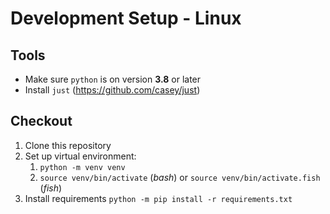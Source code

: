# Development Setup - Linux

## Tools

- Make sure `python` is on version **3.8** or later
- Install `just` (https://github.com/casey/just)

## Checkout

1. Clone this repository
2. Set up virtual environment:
   1. `python -m venv venv`
   2. `source venv/bin/activate` (*bash*) or `source venv/bin/activate.fish` (*fish*)
3. Install requirements `python -m pip install -r requirements.txt`
